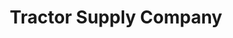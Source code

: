 ---
title: "Tractor Supply Company"
url: /new-philadelphia/tractor-supply-company/
shop: general
---